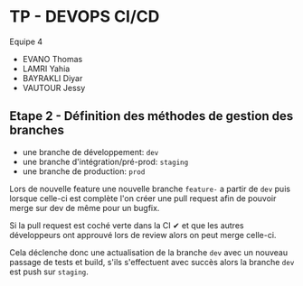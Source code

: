 # TP - DEVOPS CI/CD

Equipe 4

- EVANO Thomas
- LAMRI Yahia
- BAYRAKLI Diyar
- VAUTOUR Jessy

## Etape 2 - Définition des méthodes de gestion des branches

- une branche de développement: `dev`
- une branche d'intégration/pré-prod: `staging`
- une branche de production: `prod`

Lors de nouvelle feature une nouvelle branche `feature-` a partir de `dev` puis lorsque celle-ci est complète l'on créer une pull request afin de pouvoir merge sur dev
de même pour un bugfix.

Si la pull request est coché verte dans la CI ✔ et que les autres développeurs ont approuvé lors de review alors on peut merge celle-ci.

Cela déclenche donc une actualisation de la branche `dev` avec un nouveau passage de tests et build, s'ils s'effectuent avec succès alors la branche `dev` est push sur `staging`.